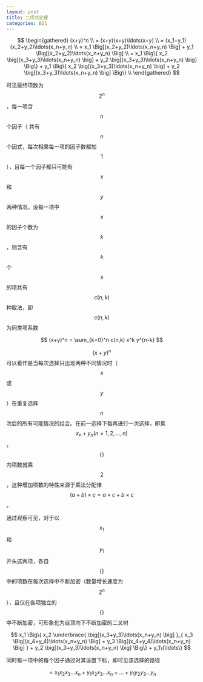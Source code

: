 ```yaml
---
layout: post
title: 二项式定理
categories: B21
---
```


$$
\begin{gathered}
   (x+y)^n \\
   = (x+y)(x+y)\ldots(x+y) \\
   = (x_1+y_1)(x_2+y_2)\ldots(x_n+y_n) \\
   = x_1 \Big[(x_2+y_2)\ldots(x_n+y_n) \Big] + y_1 \Big[(x_2+y_2)\ldots(x_n+y_n) \Big] \\
   = x_1 \Big\{ x_2 \big[(x_3+y_3)\ldots(x_n+y_n) \big] + y_2 \big[(x_3+y_3)\ldots(x_n+y_n) \big] \Big\} + y_1 \Big\{ x_2 \big[(x_3+y_3)\ldots(x_n+y_n) \big] + y_2 \big[(x_3+y_3)\ldots(x_n+y_n) \big] \Big\} \\
\end{gathered}
$$

可见最终项数为 $$2^n$$，每一项含 $$n$$ 个因子（ 共有 $$n$$ 个因式，每次相乘每一项的因子数都加 $$1$$ ），且每一个因子都只可能有 $$x$$ 和 $$y$$ 两种情况，设每一项中 $$x$$ 的因子个数为 $$k$$，则含有 $$k$$ 个 $$x$$ 的项共有 $$c(n,k)$$ 种取法，即 $$c(n,k)$$ 为同类项系数

$$ (x+y)^n = \sum_{k=0}^n c(n,k) x^k y^{n-k} $$

$$ (x+y)^n $$ 可以看作是当每次选择只出现两种不同情况时（ $$ x $$ 或 $$ y $$ ）在重复选择 $$n$$ 次后的所有可能情况的组合。在前一选择下每再进行一次选择，即乘 $$ x_n+y_n (n=1,2,\ldots,n) $$，$$\{ \}$$ 内项数就乘 $$ 2 $$，这种增加项数的特性来源于乘法分配律 $$ (a+b)×c=a×c+b×c $$。

通过观察可见，对于以 $$x_1$$ 和 $$y_1$$ 开头这两项，各自 $$\{ \}$$ 中的项数在每次选择中不断加密（数量增长速度为 $$2^n$$），且仅在各项独立的 $$\{ \}$$ 中不断加密，可形象化为自顶向下不断加密的二叉树

$$ x_1 \Big\{ x_2 \underbrace{ \big[(x_3+y_3)\ldots(x_n+y_n) \big] }_{ x_3 \Big[(x_4+y_4)\ldots(x_n+y_n) \Big] + y_3 \Big[(x_4+y_4)\ldots(x_n+y_n) \Big] } + y_2 \big[(x_3+y_3)\ldots(x_n+y_n) \big] \Big\} + y_1\{\ldots\} $$

同时每一项中的每个因子通过对其设置下标，即可见该选择的路径

$$ = x_1x_2x_3 \ldots x_n + y_1x_2x_3 \ldots x_n + \ldots + y_1y_2y_3 \ldots y_n $$
